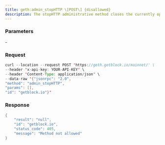 ```yaml
---
title: geth:admin_stopHTTP \[POST\] {disallowed}
description: The stopHTTP administrative method closes the currently open HTTP RPCendpoint. As the node can only have a single HTTP endpoint running, thismethod takes no parameters, returning a boolean whether the endpoint wasclosed or not.
---
```


### Parameters


\-

### Request

``` java
curl --location --request POST 'https://geth.getblock.io/mainnet/' \
--header 'x-api-key: YOUR-API-KEY' \
--header 'Content-Type: application/json' \
--data-raw '{"jsonrpc": "2.0",
"method": "admin_stopHTTP",
"params": [],
"id": "getblock.io"}'
```

###  Response

``` java
{
    "result": "null",
    "id": "getblock.io",
    "status_code": 405,
    "message": "Method not allowed"
}
```

